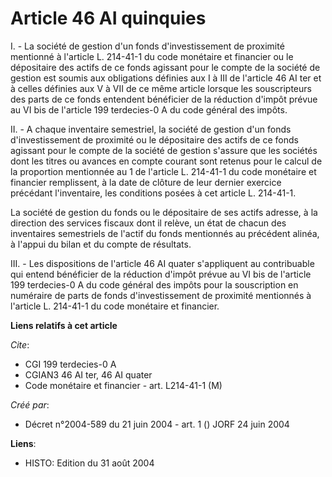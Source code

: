 # Article 46 AI quinquies

I. - La société de gestion d'un fonds d'investissement de proximité mentionné à l'article L. 214-41-1 du code monétaire et
financier ou le dépositaire des actifs de ce fonds agissant pour le compte de la société de gestion est soumis aux
obligations définies aux I à III de l'article 46 AI ter et à celles définies aux V à VII de ce même article lorsque les
souscripteurs des parts de ce fonds entendent bénéficier de la réduction d'impôt prévue au VI bis de l'article 199
terdecies-0 A du code général des impôts.

II. - A chaque inventaire semestriel, la société de gestion d'un fonds d'investissement de proximité ou le dépositaire des
actifs de ce fonds agissant pour le compte de la société de gestion s'assure que les sociétés dont les titres ou avances en
compte courant sont retenus pour le calcul de la proportion mentionnée au 1 de l'article L. 214-41-1 du code monétaire et
financier remplissent, à la date de clôture de leur dernier exercice précédant l'inventaire, les conditions posées à cet
article L. 214-41-1.

La société de gestion du fonds ou le dépositaire de ses actifs adresse, à la direction des services fiscaux dont il relève,
un état de chacun des inventaires semestriels de l'actif du fonds mentionnés au précédent alinéa, à l'appui du bilan et du
compte de résultats.

III. - Les dispositions de l'article 46 AI quater s'appliquent au contribuable qui entend bénéficier de la réduction d'impôt
prévue au VI bis de l'article 199 terdecies-0 A du code général des impôts pour la souscription en numéraire de parts de
fonds d'investissement de proximité mentionnés à l'article L. 214-41-1 du code monétaire et financier.

**Liens relatifs à cet article**

_Cite_:

  - CGI 199 terdecies-0 A
  - CGIAN3 46 AI ter, 46 AI quater
  - Code monétaire et financier - art. L214-41-1 (M)

_Créé par_:

  - Décret n°2004-589 du 21 juin 2004 - art. 1 () JORF 24 juin 2004

**Liens**:

  - HISTO: Edition du 31 août 2004
